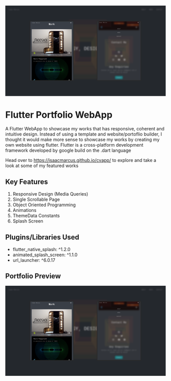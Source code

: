 ![preview_img](https://github.com/isaacmarcus/cvapp/blob/main/assets/images/cvapp_ss.png?raw=true)
# Flutter Portfolio WebApp

A Flutter WebApp to showcase my works that has responsive, coherent and intuitive design. Instead of using a template and website/portoflio builder, I thought it would make more sense to showcase my works by creating my own website using flutter. Flutter is a cross-platform development framework developed by google build on the .dart language

Head over to https://isaacmarcus.github.io/cvapp/ to explore and take a look at some of my featured works

## Key Features

1. Responsive Design (Media Queries)
2. Single Scrollable Page
3. Object Oriented Programming
4. Animations
5. ThemeData Constants
6. Splash Screen

## Plugins/Libraries Used
- flutter_native_splash: ^1.2.0
- animated_splash_screen: ^1.1.0
- url_launcher: ^6.0.17

## Portfolio Preview
![preview_img](https://github.com/isaacmarcus/cvapp/blob/main/assets/images/cvapp_ss.png?raw=true)
 
